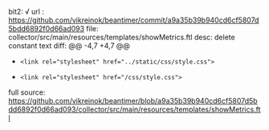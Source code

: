 bit2: √
url : https://github.com/vikreinok/beantimer/commit/a9a35b39b940cd6cf5807d5bdd6892f0d66ad093
file: collector/src/main/resources/templates/showMetrics.ftl
desc: delete constant text
diff: 
@@ -4,7 +4,7 @@
     <title>Metrics</title>
     <meta charset="UTF-8">
     <meta name="viewport" content="width=device-width, initial-scale=1.0">
-     <link rel="stylesheet" href="../static/css/style.css">
+     <link rel="stylesheet" href="/css/style.css">
 </head>
 <body>

full source: https://github.com/vikreinok/beantimer/blob/a9a35b39b940cd6cf5807d5bdd6892f0d66ad093/collector/src/main/resources/templates/showMetrics.ftl